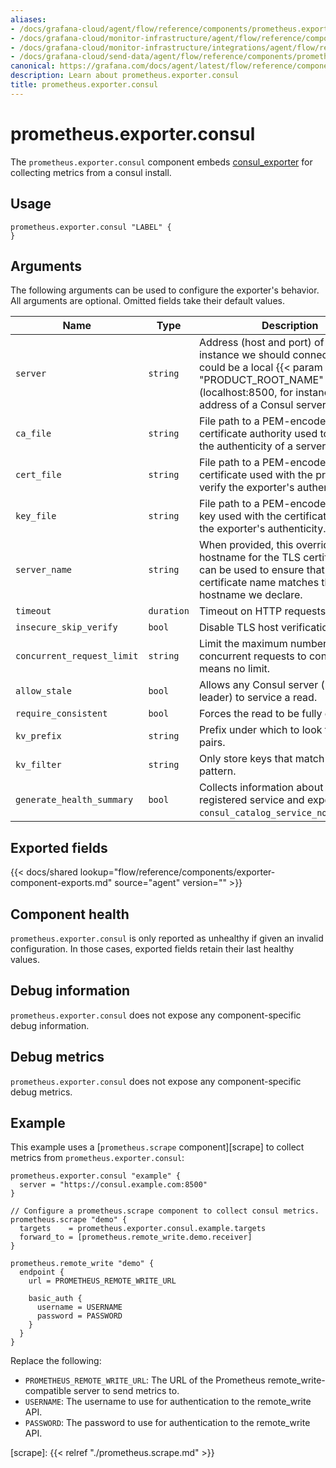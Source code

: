 ```yaml
---
aliases:
- /docs/grafana-cloud/agent/flow/reference/components/prometheus.exporter.consul/
- /docs/grafana-cloud/monitor-infrastructure/agent/flow/reference/components/prometheus.exporter.consul/
- /docs/grafana-cloud/monitor-infrastructure/integrations/agent/flow/reference/components/prometheus.exporter.consul/
- /docs/grafana-cloud/send-data/agent/flow/reference/components/prometheus.exporter.consul/
canonical: https://grafana.com/docs/agent/latest/flow/reference/components/prometheus.exporter.consul/
description: Learn about prometheus.exporter.consul
title: prometheus.exporter.consul
---
```


# prometheus.exporter.consul

The `prometheus.exporter.consul` component embeds
[consul_exporter](https://github.com/prometheus/consul_exporter) for collecting metrics from a consul install.

## Usage

```river
prometheus.exporter.consul "LABEL" {
}
```

## Arguments

The following arguments can be used to configure the exporter's behavior.
All arguments are optional. Omitted fields take their default values.

| Name                       | Type       | Description                                                                                                                                                         | Default                 | Required |
| -------------------------- | ---------- | ------------------------------------------------------------------------------------------------------------------------------------------------------------------- | ----------------------- | -------- |
| `server`                   | `string`   | Address (host and port) of the Consul instance we should connect to. This could be a local {{< param "PRODUCT_ROOT_NAME" >}} (localhost:8500, for instance), or the address of a Consul server. | `http://localhost:8500` | no       |
| `ca_file`                  | `string`   | File path to a PEM-encoded certificate authority used to validate the authenticity of a server certificate.                                                         |                         | no       |
| `cert_file`                | `string`   | File path to a PEM-encoded certificate used with the private key to verify the exporter's authenticity.                                                             |                         | no       |
| `key_file`                 | `string`   | File path to a PEM-encoded private key used with the certificate to verify the exporter's authenticity.                                                             |                         | no       |
| `server_name`              | `string`   | When provided, this overrides the hostname for the TLS certificate. It can be used to ensure that the certificate name matches the hostname we declare.             |                         | no       |
| `timeout`                  | `duration` | Timeout on HTTP requests to consul.                                                                                                                                 | 500ms                   | no       |
| `insecure_skip_verify`     | `bool`     | Disable TLS host verification.                                                                                                                                      | false                   | no       |
| `concurrent_request_limit` | `string`   | Limit the maximum number of concurrent requests to consul, 0 means no limit.                                                                                        |                         | no       |
| `allow_stale`              | `bool`     | Allows any Consul server (non-leader) to service a read.                                                                                                            | `true`                  | no       |
| `require_consistent`       | `bool`     | Forces the read to be fully consistent.                                                                                                                             |                         | no       |
| `kv_prefix`                | `string`   | Prefix under which to look for KV pairs.                                                                                                                            |                         | no       |
| `kv_filter`                | `string`   | Only store keys that match this regex pattern.                                                                                                                      | `.*`                    | no       |
| `generate_health_summary`  | `bool`     | Collects information about each registered service and exports `consul_catalog_service_node_healthy`.                                                               | `true`                  | no       |

## Exported fields

{{< docs/shared lookup="flow/reference/components/exporter-component-exports.md" source="agent" version="<AGENT VERSION>" >}}

## Component health

`prometheus.exporter.consul` is only reported as unhealthy if given
an invalid configuration. In those cases, exported fields retain their last
healthy values.

## Debug information

`prometheus.exporter.consul` does not expose any component-specific
debug information.

## Debug metrics

`prometheus.exporter.consul` does not expose any component-specific
debug metrics.

## Example

This example uses a [`prometheus.scrape` component][scrape] to collect metrics
from `prometheus.exporter.consul`:

```river
prometheus.exporter.consul "example" {
  server = "https://consul.example.com:8500"
}

// Configure a prometheus.scrape component to collect consul metrics.
prometheus.scrape "demo" {
  targets    = prometheus.exporter.consul.example.targets
  forward_to = [prometheus.remote_write.demo.receiver]
}

prometheus.remote_write "demo" {
  endpoint {
    url = PROMETHEUS_REMOTE_WRITE_URL

    basic_auth {
      username = USERNAME
      password = PASSWORD
    }
  }
}
```

Replace the following:

- `PROMETHEUS_REMOTE_WRITE_URL`: The URL of the Prometheus remote_write-compatible server to send metrics to.
- `USERNAME`: The username to use for authentication to the remote_write API.
- `PASSWORD`: The password to use for authentication to the remote_write API.

[scrape]: {{< relref "./prometheus.scrape.md" >}}
